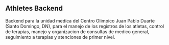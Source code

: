## Athletes Backend

Backend para la unidad medica del Centro Olimpico Juan Pablo Duarte (Santo Domingo, DN), para el manejo de los registros de los atletas, control de terapias, manejo y organizacion de consultas de medico general, seguimiento a terapias y atenciones de primer nivel.
